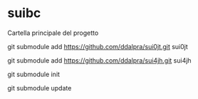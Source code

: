 # suibc
Cartella principale del progetto

git submodule add https://github.com/ddalpra/sui0jt.git sui0jt

git submodule add https://github.com/ddalpra/sui4jh.git sui4jh

git submodule init

git submodule update
